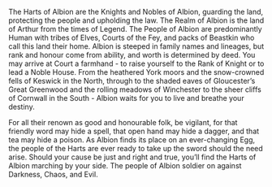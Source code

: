 The Harts of Albion are the Knights and Nobles of Albion, guarding the land, protecting the people and upholding the law. The Realm of Albion is the land of Arthur from the times of Legend. The People of Albion are predominantly Human with tribes of Elves, Courts of the Fey, and packs of Beastkin who call this land their home. Albion is steeped in family names and lineages, but rank and honour come from ability, and worth is determined by deed. You may arrive at Court a farmhand - to raise yourself to the Rank of Knight or to lead a Noble House. From the heathered York moors and the snow-crowned fells of Keswick in the North, through to the shaded eaves of Gloucester’s Great Greenwood and the rolling meadows of Winchester to the sheer cliffs of Cornwall in the South - Albion waits for you to live and breathe your destiny.

For all their renown as good and honourable folk, be vigilant, for that friendly word may hide a spell, that open hand may hide a dagger, and that tea may hide a poison. As Albion finds its place on an ever-changing Egg, the people of the Harts are ever ready to take up the sword should the need arise. Should your cause be just and right and true, you’ll find the Harts of Albion marching by your side. The people of Albion soldier on against Darkness, Chaos, and Evil.